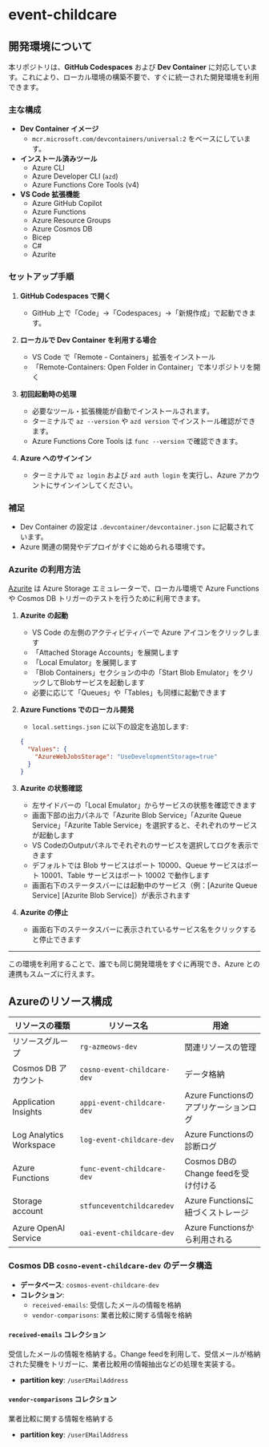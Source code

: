 # event-childcare

## 開発環境について

本リポジトリは、**GitHub Codespaces** および **Dev Container** に対応しています。これにより、ローカル環境の構築不要で、すぐに統一された開発環境を利用できます。

### 主な構成

- **Dev Container イメージ**  
  - `mcr.microsoft.com/devcontainers/universal:2` をベースにしています。
- **インストール済みツール**
  - Azure CLI
  - Azure Developer CLI (`azd`)
  - Azure Functions Core Tools (v4)
- **VS Code 拡張機能**
  - Azure GitHub Copilot
  - Azure Functions
  - Azure Resource Groups
  - Azure Cosmos DB
  - Bicep
  - C#
  - Azurite

### セットアップ手順

1. **GitHub Codespaces で開く**  
   - GitHub 上で「Code」→「Codespaces」→「新規作成」で起動できます。

2. **ローカルで Dev Container を利用する場合**  
   - VS Code で「Remote - Containers」拡張をインストール
   - 「Remote-Containers: Open Folder in Container」で本リポジトリを開く

3. **初回起動時の処理**
   - 必要なツール・拡張機能が自動でインストールされます。
   - ターミナルで `az --version` や `azd version` でインストール確認ができます。
   - Azure Functions Core Tools は `func --version` で確認できます。

4. **Azure へのサインイン**
   - ターミナルで `az login` および `azd auth login` を実行し、Azure アカウントにサインインしてください。

### 補足

- Dev Container の設定は `.devcontainer/devcontainer.json` に記載されています。
- Azure 関連の開発やデプロイがすぐに始められる環境です。

### Azurite の利用方法

[Azurite](https://learn.microsoft.com/ja-jp/azure/storage/common/storage-use-azurite) は Azure Storage エミュレーターで、ローカル環境で Azure Functions や Cosmos DB トリガーのテストを行うために利用できます。

1. **Azurite の起動**
   - VS Code の左側のアクティビティバーで Azure アイコンをクリックします
   - 「Attached Storage Accounts」を展開します
   - 「Local Emulator」を展開します
   - 「Blob Containers」セクションの中の「Start Blob Emulator」をクリックしてBlobサービスを起動します
   - 必要に応じて「Queues」や「Tables」も同様に起動できます

2. **Azure Functions でのローカル開発**
   - `local.settings.json` に以下の設定を追加します:
   ```json
   {
     "Values": {
       "AzureWebJobsStorage": "UseDevelopmentStorage=true"
     }
   }
   ```

3. **Azurite の状態確認**
   - 左サイドバーの「Local Emulator」からサービスの状態を確認できます
   - 画面下部の出力パネルで「Azurite Blob Service」「Azurite Queue Service」「Azurite Table Service」を選択すると、それぞれのサービスが起動します
   - VS CodeのOutputパネルでそれぞれのサービスを選択してログを表示できます
   - デフォルトでは Blob サービスはポート 10000、Queue サービスはポート 10001、Table サービスはポート 10002 で動作します
   - 画面右下のステータスバーには起動中のサービス（例：[Azurite Queue Service] [Azurite Blob Service]）が表示されます

4. **Azurite の停止**
   - 画面右下のステータスバーに表示されているサービス名をクリックすると停止できます

---

この環境を利用することで、誰でも同じ開発環境をすぐに再現でき、Azure との連携もスムーズに行えます。

## Azureのリソース構成

| リソースの種類 | リソース名 | 用途 |
|--------------|-----------|------|
| リソースグループ | `rg-azmeows-dev` | 関連リソースの管理 |
| Cosmos DB アカウント | `cosno-event-childcare-dev` | データ格納 |
| Application Insights | `appi-event-childcare-dev` | Azure Functionsのアプリケーションログ |
| Log Analytics Workspace | `log-event-childcare-dev` | Azure Functionsの診断ログ |
| Azure Functions | `func-event-childcare-dev` | Cosmos DBのChange feedを受け付ける |
| Storage account | `stfunceventchildcaredev` | Azure Functionsに紐づくストレージ |
| Azure OpenAI Service | `oai-event-childcare-dev` | Azure Functionsから利用される |

### Cosmos DB `cosno-event-childcare-dev` のデータ構造

- **データベース**: `cosmos-event-childcare-dev`
- **コレクション**:
  - `received-emails`: 受信したメールの情報を格納
  - `vendor-comparisons`: 業者比較に関する情報を格納

#### `received-emails` コレクション

受信したメールの情報を格納する。Change feedを利用して、受信メールが格納された契機をトリガーに、業者比較用の情報抽出などの処理を実装する。

- **partition key**: `/userEMailAddress`

#### `vendor-comparisons` コレクション

業者比較に関する情報を格納する

- **partition key**: `/userEMailAddress`
